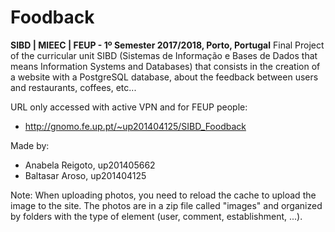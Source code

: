 # Foodback
**SIBD | MIEEC | FEUP - 1º Semester 2017/2018, Porto, Portugal**
Final Project of the curricular unit SIBD (Sistemas de Informação e Bases de Dados that means Information Systems and Databases) that consists in the creation of a website with a PostgreSQL database, about the feedback between users and restaurants, coffees, etc...

URL only accessed with active VPN and for FEUP people:
- http://gnomo.fe.up.pt/~up201404125/SIBD_Foodback

Made by:
- Anabela Reigoto, up201405662
- Baltasar Aroso, up201404125

Note: When uploading photos, you need to reload the cache to upload the image to the site. The photos are in a zip file called "images" and organized by folders with the type of element (user, comment, establishment, ...).
